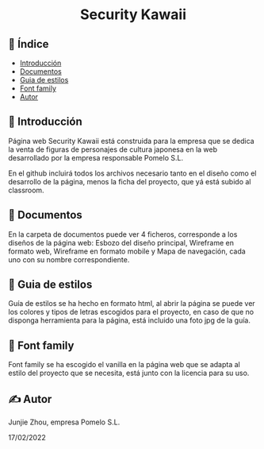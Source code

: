 <h1 align="center">Security Kawaii </h1>

## 📝 Índice

- [Introducción](#Intro)
- [Documentos](#Documentos)
- [Guia de estilos](#Guia)
- [Font family](#Font)
- [Autor](#authors)

## 🧐 Introducción <a name = "Intro"></a>

Página web Security Kawaii está construida para la empresa que se dedica la venta de figuras de personajes de cultura japonesa en la web desarrollado por la empresa responsable Pomelo S.L.

En el github incluirá todos los archivos necesario tanto en el diseño como el desarrollo de la página, menos la ficha del proyecto, que yá está subido al classroom.

## 🏁 Documentos <a name = "Documentos"></a>

En la carpeta de documentos puede ver 4 ficheros, corresponde a los diseños de la página web: Esbozo del diseño principal, Wireframe en formato web, Wireframe en formato mobile y Mapa de navegación, cada uno con su nombre correspondiente.

## 🏁 Guia de estilos <a name = "Guia"></a>

Guía de estilos se ha hecho en formato html, al abrir la página se puede ver los colores y tipos de letras escogidos para el proyecto, en caso de que no disponga herramienta para la página, está incluido una foto jpg de la guía.

## 🏁 Font family <a name = "Font"></a>

Font family se ha escogido el vanilla en la página web que se adapta al estilo del proyecto que se necesita, está junto con la licencia para su uso.

## ✍️ Autor <a name = "authors"></a>

Junjie Zhou, empresa Pomelo S.L.

17/02/2022